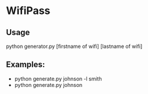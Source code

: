 # WifiPass

## Usage
python generator.py [firstname of wifi] [lastname of wifi]

## Examples:
  * python generate.py johnson -l smith
  * python generate.py johnson

